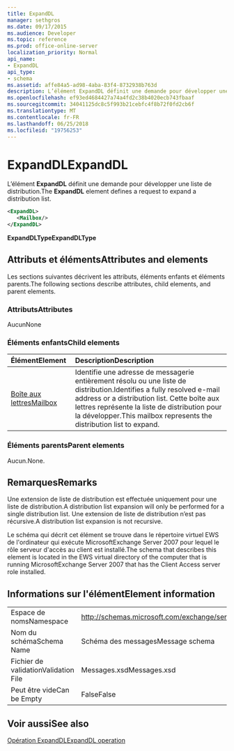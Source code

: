 ```yaml
---
title: ExpandDL
manager: sethgros
ms.date: 09/17/2015
ms.audience: Developer
ms.topic: reference
ms.prod: office-online-server
localization_priority: Normal
api_name:
- ExpandDL
api_type:
- schema
ms.assetid: affe84a5-ad98-4aba-83f4-8732938b763d
description: L’élément ExpandDL définit une demande pour développer une liste de distribution.
ms.openlocfilehash: ef93ed4684427a74a4fd2c38b4020ecb743fbaaf
ms.sourcegitcommit: 34041125dc8c5f993b21cebfc4f8b72f0fd2cb6f
ms.translationtype: MT
ms.contentlocale: fr-FR
ms.lasthandoff: 06/25/2018
ms.locfileid: "19756253"
---
```

# <a name="expanddl"></a><span data-ttu-id="3e402-103">ExpandDL</span><span class="sxs-lookup"><span data-stu-id="3e402-103">ExpandDL</span></span>

<span data-ttu-id="3e402-104">L’élément **ExpandDL** définit une demande pour développer une liste de distribution.</span><span class="sxs-lookup"><span data-stu-id="3e402-104">The **ExpandDL** element defines a request to expand a distribution list.</span></span> 
  
```xml
<ExpandDL>
   <Mailbox/>
</ExpandDL>
```

 <span data-ttu-id="3e402-105">**ExpandDLType**</span><span class="sxs-lookup"><span data-stu-id="3e402-105">**ExpandDLType**</span></span>
## <a name="attributes-and-elements"></a><span data-ttu-id="3e402-106">Attributs et éléments</span><span class="sxs-lookup"><span data-stu-id="3e402-106">Attributes and elements</span></span>

<span data-ttu-id="3e402-107">Les sections suivantes décrivent les attributs, éléments enfants et éléments parents.</span><span class="sxs-lookup"><span data-stu-id="3e402-107">The following sections describe attributes, child elements, and parent elements.</span></span>
  
### <a name="attributes"></a><span data-ttu-id="3e402-108">Attributs</span><span class="sxs-lookup"><span data-stu-id="3e402-108">Attributes</span></span>

<span data-ttu-id="3e402-109">Aucun</span><span class="sxs-lookup"><span data-stu-id="3e402-109">None</span></span>
  
### <a name="child-elements"></a><span data-ttu-id="3e402-110">Éléments enfants</span><span class="sxs-lookup"><span data-stu-id="3e402-110">Child elements</span></span>

|<span data-ttu-id="3e402-111">**Élément**</span><span class="sxs-lookup"><span data-stu-id="3e402-111">**Element**</span></span>|<span data-ttu-id="3e402-112">**Description**</span><span class="sxs-lookup"><span data-stu-id="3e402-112">**Description**</span></span>|
|:-----|:-----|
|[<span data-ttu-id="3e402-113">Boîte aux lettres</span><span class="sxs-lookup"><span data-stu-id="3e402-113">Mailbox</span></span>](mailbox.md) <br/> |<span data-ttu-id="3e402-114">Identifie une adresse de messagerie entièrement résolu ou une liste de distribution.</span><span class="sxs-lookup"><span data-stu-id="3e402-114">Identifies a fully resolved e-mail address or a distribution list.</span></span> <span data-ttu-id="3e402-115">Cette boîte aux lettres représente la liste de distribution pour la développer.</span><span class="sxs-lookup"><span data-stu-id="3e402-115">This mailbox represents the distribution list to expand.</span></span>  <br/> |
   
### <a name="parent-elements"></a><span data-ttu-id="3e402-116">Éléments parents</span><span class="sxs-lookup"><span data-stu-id="3e402-116">Parent elements</span></span>

<span data-ttu-id="3e402-117">Aucun.</span><span class="sxs-lookup"><span data-stu-id="3e402-117">None.</span></span>
  
## <a name="remarks"></a><span data-ttu-id="3e402-118">Remarques</span><span class="sxs-lookup"><span data-stu-id="3e402-118">Remarks</span></span>

<span data-ttu-id="3e402-119">Une extension de liste de distribution est effectuée uniquement pour une liste de distribution.</span><span class="sxs-lookup"><span data-stu-id="3e402-119">A distribution list expansion will only be performed for a single distribution list.</span></span> <span data-ttu-id="3e402-120">Une extension de liste de distribution n’est pas récursive.</span><span class="sxs-lookup"><span data-stu-id="3e402-120">A distribution list expansion is not recursive.</span></span>
  
<span data-ttu-id="3e402-121">Le schéma qui décrit cet élément se trouve dans le répertoire virtuel EWS de l'ordinateur qui exécute MicrosoftExchange Server 2007 pour lequel le rôle serveur d'accès au client est installé.</span><span class="sxs-lookup"><span data-stu-id="3e402-121">The schema that describes this element is located in the EWS virtual directory of the computer that is running MicrosoftExchange Server 2007 that has the Client Access server role installed.</span></span>
  
## <a name="element-information"></a><span data-ttu-id="3e402-122">Informations sur l'élément</span><span class="sxs-lookup"><span data-stu-id="3e402-122">Element information</span></span>

|||
|:-----|:-----|
|<span data-ttu-id="3e402-123">Espace de noms</span><span class="sxs-lookup"><span data-stu-id="3e402-123">Namespace</span></span>  <br/> |http://schemas.microsoft.com/exchange/services/2006/messages  <br/> |
|<span data-ttu-id="3e402-124">Nom du schéma</span><span class="sxs-lookup"><span data-stu-id="3e402-124">Schema Name</span></span>  <br/> |<span data-ttu-id="3e402-125">Schéma des messages</span><span class="sxs-lookup"><span data-stu-id="3e402-125">Message schema</span></span>  <br/> |
|<span data-ttu-id="3e402-126">Fichier de validation</span><span class="sxs-lookup"><span data-stu-id="3e402-126">Validation File</span></span>  <br/> |<span data-ttu-id="3e402-127">Messages.xsd</span><span class="sxs-lookup"><span data-stu-id="3e402-127">Messages.xsd</span></span>  <br/> |
|<span data-ttu-id="3e402-128">Peut être vide</span><span class="sxs-lookup"><span data-stu-id="3e402-128">Can be Empty</span></span>  <br/> |<span data-ttu-id="3e402-129">False</span><span class="sxs-lookup"><span data-stu-id="3e402-129">False</span></span>  <br/> |
   
## <a name="see-also"></a><span data-ttu-id="3e402-130">Voir aussi</span><span class="sxs-lookup"><span data-stu-id="3e402-130">See also</span></span>



[<span data-ttu-id="3e402-131">Opération ExpandDL</span><span class="sxs-lookup"><span data-stu-id="3e402-131">ExpandDL operation</span></span>](expanddl-operation.md)

